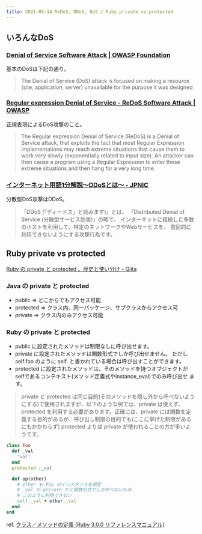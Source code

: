 ```yaml
---
title: 2021-05-14 ReDoS, DDoS, DoS / Ruby private vs protected
---
```


## いろんなDoS

### [Denial of Service Software Attack | OWASP Foundation](https://owasp.org/www-community/attacks/Denial_of_Service)

基本のDoSは下記の通り。

> The Denial of Service (DoS) attack is focused on making a resource (site, application, server) unavailable for the purpose it was designed


### [Regular expression Denial of Service - ReDoS Software Attack | OWASP](https://owasp.org/www-community/attacks/Regular_expression_Denial_of_Service_-_ReDoS)

正規表現によるDoS攻撃のこと。

> The Regular expression Denial of Service (ReDoS) is a Denial of Service attack, that exploits the fact that most Regular Expression implementations may reach extreme situations that cause them to work very slowly (exponentially related to input size). An attacker can then cause a program using a Regular Expression to enter these extreme situations and then hang for a very long time.

### [インターネット用語1分解説～DDoSとは～ - JPNIC](https://www.nic.ad.jp/ja/basics/terms/ddos.html)

分散型DoS攻撃はDDoS。

> 「DDoS (「ディードス」と読みます)」とは、 「Distributed Denial of Service (分散型サービス妨害)」の略で、 インターネットに接続した多数のホストを利用して、特定のネットワークやWebサービスを、 意図的に利用できないようにする攻撃行為です。

## Ruby private vs protected

[Ruby の private と protected 。歴史と使い分け - Qiita](https://qiita.com/tbpgr/items/6f1c0c7b77218f74c63e)

### Java の private と protected

- public => どこからでもアクセス可能
- protected => クラス内、同一パッケージ、サブクラスからアクセス可
- private => クラス内のみアクセス可能

### Ruby の private と protected

- public に設定されたメソッドは制限なしに呼び出せます。
- private に設定されたメソッドは関数形式でしか呼び出せません。 ただし self.foo のように self. と書かれている場合は呼び出すことができます。
- protected に設定されたメソッドは、そのメソッドを持つオブジェクトが selfであるコンテキスト(メソッド定義式やinstance_eval)でのみ呼び出せ ます。

> private と protected は同じ目的(そのメソッドを隠し外から呼べないようにする)で使用されますが、以下のような例では、private は使えず、protected を利用する必要があります。正確には、private には関数を定義する目的があるが、呼び出し制限の目的でも(ここに挙げた制限があるにもかかわらず) protected よりは private が使われることの方が多いようです。

```rb
class Foo
  def _val
    'val'
  end
  protected :_val

  def op(other)
    # other も Foo のインスタンスを想定
    # _val が private だと関数形式でしか呼べないため
    # このように利用できない
    self._val + other._val
  end
end
```

ref. [クラス／メソッドの定義 (Ruby 3.0.0 リファレンスマニュアル)](https://docs.ruby-lang.org/ja/latest/doc/spec=2fdef.html#limit)

